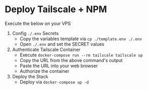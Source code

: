 # Deploy Tailscale + NPM

Execute the below on your VPS

1) Config `./.env` Secrets
    * Copy the variables template via `cp ./template.env ./.env`
    * Open `./.env` and set the SECRET values
1) Authenticate Tailscale Container
    * Execute `docker-compose run --rm tailscale tailscale up`
    * Copy the URL from the above command's output
    * Paste the URL into your web browser
    * Authorize the container
1) Deploy the Stack
    * Deploy via `docker-compose up -d`
